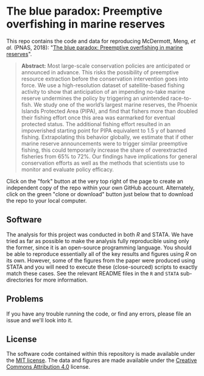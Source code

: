 # The blue paradox: Preemptive overfishing in marine reserves

This repo contains the code and data for reproducing McDermott, Meng, *et al*. (PNAS, 2018): "[The blue paradox: Preemptive overfishing in marine reserves](http://dx.doi.org/10.1073/pnas.1802862115)". 

> **Abstract:** Most large-scale conservation policies are anticipated or announced in advance. This risks the possibility of preemptive resource extraction before the conservation intervention goes into force. We use a high-resolution dataset of satellite-based fishing activity to show that anticipation of an impending no-take marine reserve undermines the policy by triggering an unintended race-to-fish. We study one of the world’s largest marine reserves, the Phoenix Islands Protected Area (PIPA), and find that fishers more than doubled their fishing effort once this area was earmarked for eventual protected status. The additional fishing effort resulted in an impoverished starting point for PIPA equivalent to 1.5 y of banned fishing. Extrapolating this behavior globally, we estimate that if other marine reserve announcements were to trigger similar preemptive fishing, this could temporarily increase the share of overextracted fisheries from 65% to 72%. Our findings have implications for general conservation efforts as well as the methods that scientists use to monitor and evaluate policy efficacy.

Click on the "fork" button at the very top right of the page to create an independent copy of the repo within your own GitHub account. Alternately, click on the green "clone or download" button just below that to download the repo to your local computer.

## Software

The analysis for this project was conducted in both *R* and STATA. We have tried as far as possible to make the analysis fully reproducible using only the former, since it is an open-source programming language. You should be able to reproduce essentially all of the key results and figures using *R* on its own. However, some of the figures from the paper were produced using STATA and you will need to execute these (close-sourced) scripts to exactly match these cases. See the relevant README files in the `R` and `STATA` sub-directories for more information.

## Problems

If you have any trouble running the code, or find any errors, please file an issue and we'll look into it.

## License

The software code contained within this repository is made available under the [MIT license](http://opensource.org/licenses/mit-license.php). The data and figures are made available under the [Creative Commons Attribution 4.0](https://creativecommons.org/licenses/by/4.0/) license.